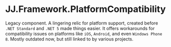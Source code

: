 ﻿JJ.Framework.PlatformCompatibility
==================================

Legacy component. A lingering relic for platform support, created before `.NET Standard` and `.NET 5` made things easier. It offers workarounds for compatibility issues on platforms like `iOS`, `Android`, and even `Windows Phone 8`. Mostly outdated now, but still linked to by various projects.